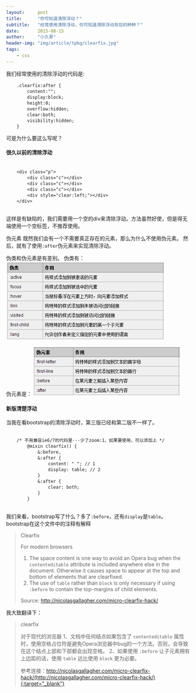 ```yaml
---
layout:     post
title:      "你可知道清除浮动？"
subtitle:   "经常使用清除浮动，你可知道清除浮动背后的种种？"
date:       2015-08-15
author:     "小久哥"
header-img: "img/article/tpbg/clearfix.jpg"
tags:
    - css
---
```


我们经常使用的清除浮动的代码是:
```
	.clearfix:after {
		content:"";
		display:block;
		height:0;
		overflow:hidden;
		clear:both;
		visibility:hidden;
	}
```
可是为什么要这么写呢？

#### 很久以前的清除浮动
<pre>
	<code>
	&lt;div class="p"&gt;
	    &lt;div class="c"&gt;&lt;/div&gt;
	    &lt;div class="c"&gt;&lt;/div&gt;
	    &lt;div class="c"&gt;&lt;/div&gt;
	    &lt;div style="clear:left;"&gt;&lt;/div&gt;
	&lt;/div&gt;
	</code>
</pre>

这样是有缺陷的，我们需要用一个空的div来清除浮动。方法虽然好使，但是得无端使用一个空标签，不推荐使用。

伪元素
既然我们会有一个不需要真正存在的元素，那么为什么不使用伪元素。
然后，就有了使用`:after`伪元素来实现清除浮动。

伪类和伪元素是有差别。
伪类有：
![img](/img/article/insert/20150815/weilei.jpg)

伪元素是：
![img](/img/article/insert/20150815/weiyuansu.jpg)

#### 新版清楚浮动
当我在看bootstrap的清除浮动时，第三版已经和第二版不一样了。
<pre>
	<code>
	/* 不用兼容ie6/7的代码里···少了zoom:1，如果要使用，可以添加上 */
		@mixin clearfix() {
			&:before,
			&:after {
				content: " "; // 1
				display: table; // 2
			}
			&:after {
				clear: both;
			}
		}
	</code>
</pre>
我们来看，bootstrap写了什么？多了`:before`，还有`display`是`table`。
bootstrap在这个文件中的注释有解释

> Clearfix
>
> For modern browsers
> 1. The space content is one way to avoid an Opera bug when the
>    `contenteditable` attribute is included anywhere else in the document.
>    Otherwise it causes space to appear at the top and bottom of elements
>    that are clearfixed.
> 2. The use of `table` rather than `block` is only necessary if using
>    `:before` to contain the top-margins of child elements.
>
> Source: http://nicolasgallagher.com/micro-clearfix-hack/

我大致翻译下：
> clearfix
>
> 对于现代的浏览器
> 1、文档中任何结点如果包含了 `contenteditable` 属性时，使用空格占位符是避免Opera浏览器中bug的一个方法。否则，会导致在这个结点上部和下部都会出现空格。
> 2、如果使用 `:before` 让子元素拥有上边距的话，使用 `table` 远比使用 `block` 更为必要。
>
> 参考连接：http://nicolasgallagher.com/micro-clearfix-hack/(http://nicolasgallagher.com/micro-clearfix-hack/){:target="_blank"}











